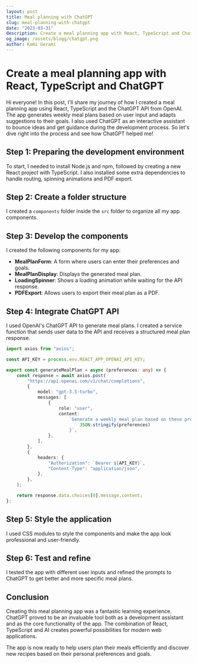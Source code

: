 ```yaml
---
layout: post
title: Meal planning with ChatGPT
slug: meal-planning-with-chatgpt
date: "2023-03-31"
description: Create a meal planning app with React, TypeScript and ChatGPT
og_image: /assets/blogg/chatgpt.png
author: Kami Gerami
---
```


# Create a meal planning app with React, TypeScript and ChatGPT

Hi everyone! In this post, I'll share my journey of how I created a meal
planning app using React, TypeScript and the ChatGPT API from OpenAI. The app
generates weekly meal plans based on user input and adapts suggestions to their
goals. I also used ChatGPT as an interactive assistant to bounce ideas and get
guidance during the development process. So let's dive right into the process
and see how ChatGPT helped me!

## Step 1: Preparing the development environment

To start, I needed to install Node.js and npm, followed by creating a new React
project with TypeScript. I also installed some extra dependencies to handle
routing, spinning animations and PDF export.

## Step 2: Create a folder structure

I created a `components` folder inside the `src` folder to organize all my app
components.

## Step 3: Develop the components

I created the following components for my app:

- **MealPlanForm**: A form where users can enter their preferences and goals.
- **MealPlanDisplay**: Displays the generated meal plan.
- **LoadingSpinner**: Shows a loading animation while waiting for the API
  response.
- **PDFExport**: Allows users to export their meal plan as a PDF.

## Step 4: Integrate ChatGPT API

I used OpenAI's ChatGPT API to generate meal plans. I created a service function
that sends user data to the API and receives a structured meal plan response.

```typescript
import axios from "axios";

const API_KEY = process.env.REACT_APP_OPENAI_API_KEY;

export const generateMealPlan = async (preferences: any) => {
    const response = await axios.post(
        "https://api.openai.com/v1/chat/completions",
        {
            model: "gpt-3.5-turbo",
            messages: [
                {
                    role: "user",
                    content:
                        `Generate a weekly meal plan based on these preferences: ${
                            JSON.stringify(preferences)
                        }`,
                },
            ],
        },
        {
            headers: {
                "Authorization": `Bearer ${API_KEY}`,
                "Content-Type": "application/json",
            },
        },
    );

    return response.data.choices[0].message.content;
};
```

## Step 5: Style the application

I used CSS modules to style the components and make the app look professional
and user-friendly.

## Step 6: Test and refine

I tested the app with different user inputs and refined the prompts to ChatGPT
to get better and more specific meal plans.

## Conclusion

Creating this meal planning app was a fantastic learning experience. ChatGPT
proved to be an invaluable tool both as a development assistant and as the core
functionality of the app. The combination of React, TypeScript and AI creates
powerful possibilities for modern web applications.

The app is now ready to help users plan their meals efficiently and discover new
recipes based on their personal preferences and goals.
